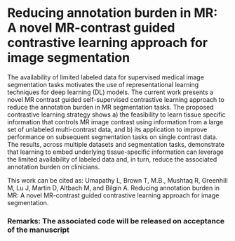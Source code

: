 # Reducing annotation burden in MR: A novel MR-contrast guided contrastive learning approach for image segmentation


The availability of limited labeled data for supervised medical image segmentation tasks motivates the use of representational learning techniques for deep learning (DL) models. The current work presents a novel MR contrast guided self-supervised contrastive learning approach to reduce the annotation burden in MR segmentation tasks. The proposed contrastive learning strategy shows a) the feasibility to learn tissue specific information that controls MR image contrast using information from a large set of unlabeled multi-contrast data, and b) its application to improve performance on subsequent segmentation tasks on single contrast data. The results, across multiple datasets and segmentation tasks, demonstrate that learning to embed underlying tissue-specific information can leverage the limited availability of labeled data and, in turn, reduce the associated annotation burden on clinicians.


This work can be cited as:
Umapathy L, Brown T, M.B., Mushtaq R, Greenhill M, Lu J, Martin D, Altbach M, and Bilgin A. Reducing annotation burden in MR: A novel MR-contrast guided contrastive learning approach for image segmentation.


### Remarks: The associated code will be released on acceptance of the manuscript
